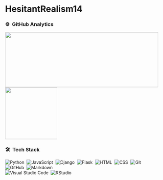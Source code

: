 # HesitantRealism14

### ⚙️ &nbsp;GitHub Analytics
<a href="https://github.com/anuraghazra/github-readme-stats">
  <img height="180em" width="500em" align="center" src="https://github-readme-stats.vercel.app/api?username=HesitantRealism14&count_private=true&show_icons=true&theme=radical&hide=issues" />
</a>
<a href="https://github.com/anuraghazra/convoychat">
  <img height="170em" align="center" src="https://github-readme-stats.vercel.app/api/top-langs/?username=HesitantRealism14&layout=compact&langs_count=8&theme=algolia" />
</a>

### 🛠 &nbsp;Tech Stack

![Python](https://img.shields.io/badge/-Python-05122A?style=flat&logo=python)&nbsp;
![JavaScript](https://img.shields.io/badge/-JavaScript-05122A?style=flat&logo=javascript)&nbsp;
![Django](https://img.shields.io/badge/-Django-05122A?style=flat&logo=django&logoColor=092E20)&nbsp;
![Flask](https://img.shields.io/badge/-Flask-05122A?style=flat&logo=flask)&nbsp;
![HTML](https://img.shields.io/badge/-HTML-05122A?style=flat&logo=HTML5)&nbsp;
![CSS](https://img.shields.io/badge/-CSS-05122A?style=flat&logo=CSS3&logoColor=1572B6)&nbsp;
![Git](https://img.shields.io/badge/-Git-05122A?style=flat&logo=git)&nbsp;
![GitHub](https://img.shields.io/badge/-GitHub-05122A?style=flat&logo=github)&nbsp;
![Markdown](https://img.shields.io/badge/-Markdown-05122A?style=flat&logo=markdown)\
![Visual Studio Code](https://img.shields.io/badge/-Visual%20Studio%20Code-05122A?style=flat&logo=visual-studio-code&logoColor=007ACC)&nbsp;
![RStudio](https://img.shields.io/badge/-RStudio-05122A?style=flat&logo=rstudio)&nbsp;
